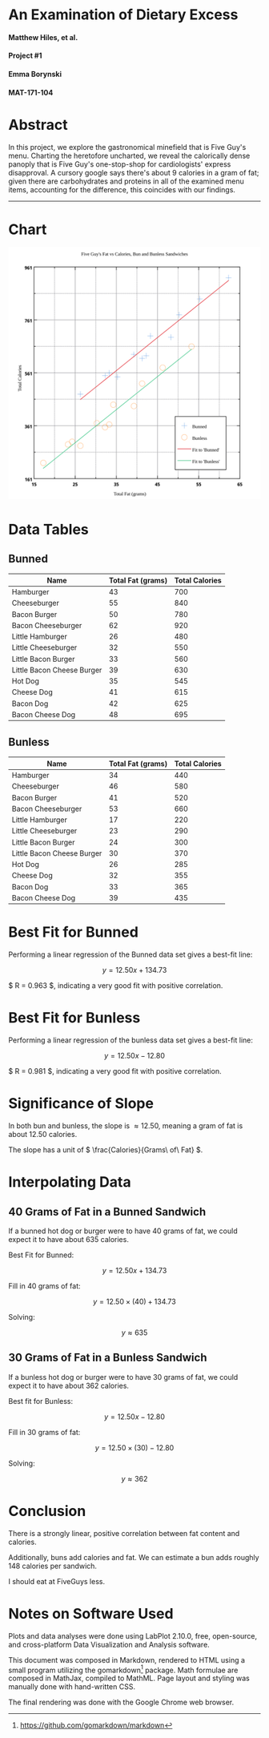 <script src="https://polyfill.io/v3/polyfill.min.js?features=es6"></script>
<script id="MathJax-script" async
        src="https://cdn.jsdelivr.net/npm/mathjax@3/es5/tex-mml-chtml.js">
</script>
<link rel="stylesheet" type="text/css" href="/paper.css">

# An Examination of Dietary Excess
#### Matthew Hiles, et al.
#### Project #1
#### Emma Borynski
#### MAT-171-104	

# Abstract
In this project, we explore the gastronomical minefield that is Five Guy's menu. Charting the heretofore uncharted, we reveal the calorically dense panoply that is Five Guy's one-stop-shop for cardiologists' express disapproval. A cursory google says there's about 9 calories in a gram of fat; given there are carbohydrates and proteins in all of the examined menu items, accounting for the difference, this coincides with our findings.

---

# Chart

![](chart.svg)

# Data Tables

## Bunned

Name                       | Total Fat (grams) | Total Calories
---------------------------|-------------------|---------------
Hamburger                  | 43                | 700
Cheeseburger               | 55                | 840
Bacon Burger               | 50                | 780
Bacon Cheeseburger         | 62                | 920
Little Hamburger           | 26                | 480
Little Cheeseburger        | 32                | 550
Little Bacon Burger        | 33                | 560
Little Bacon Cheese Burger | 39                | 630
Hot Dog                    | 35                | 545
Cheese Dog                 | 41                | 615
Bacon Dog                  | 42                | 625
Bacon Cheese Dog           | 48                | 695

## Bunless

Name                       | Total Fat (grams) | Total Calories
---------------------------|-------------------|---------------
Hamburger                  | 34                | 440
Cheeseburger               | 46                | 580
Bacon Burger               | 41                | 520
Bacon Cheeseburger         | 53                | 660
Little Hamburger           | 17                | 220
Little Cheeseburger        | 23                | 290
Little Bacon Burger        | 24                | 300
Little Bacon Cheese Burger | 30                | 370
Hot Dog                    | 26                | 285
Cheese Dog                 | 32                | 355
Bacon Dog                  | 33                | 365
Bacon Cheese Dog           | 39                | 435


# Best Fit for Bunned 
Performing a linear regression of the Bunned data set gives a best-fit line:

$$ y = 12.50x + 134.73 $$

$ R = 0.963 $, indicating a very good fit with positive correlation.


# Best Fit for Bunless
Performing a linear regression of the bunless data set gives a best-fit line:

$$ y = 12.50x - 12.80 $$

$ R = 0.981 $, indicating a very good fit with positive correlation. 
# Significance of Slope

In both bun and bunless, the slope is $\approx 12.50$, meaning a gram of fat is about 12.50 calories. 

The slope has a unit of $ \frac{Calories}{Grams\ of\ Fat} $.

# Interpolating Data

## 40 Grams of Fat in a Bunned Sandwich
If a bunned hot dog or burger were to have 40 grams of fat, we could expect it to have about 635 calories.

Best Fit for Bunned:

$$ y = 12.50x + 134.73 $$

Fill in 40 grams of fat:

$$ y = 12.50 \times (40) + 134.73 $$

Solving:

$$ y \approx 635 $$

## 30 Grams of Fat in a Bunless Sandwich

If a bunless hot dog or burger were to have 30 grams of fat, we could expect it to have about 362 calories.

Best fit for Bunless:

$$ y = 12.50x - 12.80 $$

Fill in 30 grams of fat:

$$ y = 12.50 \times (30) - 12.80 $$

Solving:

$$ y \approx 362 $$


# Conclusion

There is a strongly linear, positive correlation between fat content and calories. 

Additionally, buns add calories and fat. We can estimate a bun adds roughly 148 calories per sandwich.

I should eat at FiveGuys less.

# Notes on Software Used

Plots and data analyses were done using LabPlot 2.10.0, free, open-source, and cross-platform Data Visualization and Analysis software.

This document was composed in Markdown, rendered to HTML using a small program utilizing the gomarkdown[^1] package. Math formulae are composed in MathJax, compiled to MathML. Page layout and styling was manually done with hand-written CSS. 

The final rendering was done with the Google Chrome web browser.

[^1]: https://github.com/gomarkdown/markdown

